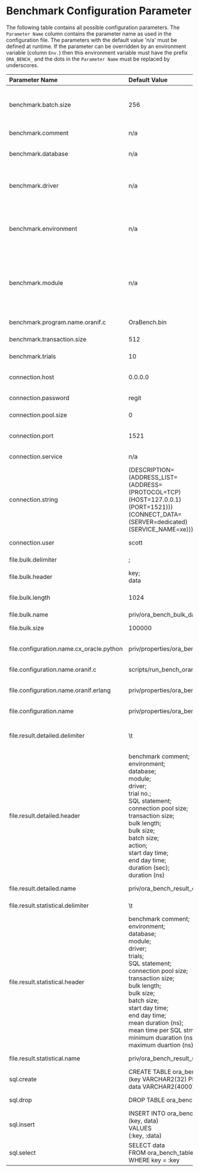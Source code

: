 # Benchmark Configuration Parameter

The following table contains all possible configuration parameters.
The `Parameter Name` column contains the parameter name as used in the configuration file.
The parameters with the default value 'n/a' must be defined at runtime. 
If the parameter can be overridden by an environment variable (column `Env.`) then this environment variable must have the prefix `ORA_BENCH_` and the dots in the `Parameter Name` must be replaced by underscores. 

| Parameter Name | Default Value | Env. | Description |
| :--- | :--- | :---: | :--- |
| benchmark.batch.size | 256 | no | If the database driver used allows batch operations, this value must be used as the upper limit for the database operations contained in a batch. |
| benchmark.comment | n/a | yes | In the result files, this comment is used to identify the benchmark run. |
| benchmark.database | n/a | yes | The database shortcut defines the Oracle database used in the benchmark run. |
| benchmark.driver | n/a | yes | The name and version of the database driver used in the benchmark run, for example 'JDBC (Version 19.3.0.0.0)'. This value should be determined at runtime. |
| benchmark.environment | n/a | yes | In the result files, this comment is used to identify the operating system environment, for example 'amd64 / Linux / 4.15.0-1028-gcp'. This value should be determined at runtime. |
| benchmark.module | n/a | yes | The name of the module and the programming language with name and version executing the benchmark run, for example 'OraBench (Java 11.0.5)'. the version of the programming language should be determined at runtime |
| benchmark.program.name.oranif.c | OraBench.bin | no | Specifies the name of the executable C file. |
| benchmark.transaction.size | 512 | no | The number of `INSERT` operations until a `COMMIT` is performed. | 
| benchmark.trials | 10 | no | This determines the number of tests to be performed per database. |
| connection.host | 0.0.0.0 | yes | The IP address or host name of the Oracle server to which you are connecting. |
| connection.password | regit | no | The password corresponding to the connection user name. |
| connection.pool.size | 0 | no | The number of simultaneous database connections. |
| connection.port | 1521 | yes | The number of the TCP port that the Oracle server uses to listen for client connections. |
| connection.service | n/a | yes | The service name of the database to access. |
| connection.string | (DESCRIPTION=<br>(ADDRESS_LIST=<br>(ADDRESS=<br>(PROTOCOL=TCP)<br>(HOST=127.0.0.1)<br>(PORT=1521)))<br>(CONNECT_DATA=<br>(SERVER=dedicated)<br>(SERVICE_NAME=xe))) | no | The connection string for direct access to the database. |
| connection.user | scott | no | The user name to use to access the Oracle server. |
| file.bulk.delimiter | ; | no | The delimiter character in the bulk file. |
| file.bulk.header | key;<br>data | no | The header used to generate the bulk file. |
| file.bulk.length | 1024 | no | The length of the data part in the bulk file - minimum 33 and maximum 4000. |
| file.bulk.name | priv/ora_bench_bulk_data.csv | no | The relative filename of the bulk file. |
| file.bulk.size | 100000 | no | The number of records to be generated in the bulk file. |
| file.configuration.name.cx_oracle.python | priv/properties/ora_bench_cx_oracle_python.ini | no | The relative filename of the cx_Oracle & Python version of the configuration file. |
| file.configuration.name.oranif.c | scripts/run_bench_oranif_c.sh | no | The relative filename of the oranif & C version of the configuration file. |
| file.configuration.name.oranif.erlang | priv/properties/ora_bench_oranif_erlang.properties | no | The relative filename of the oranif & Erlang version of the configuration file. |
| file.configuration.name | priv/properties/ora_bench.properties | yes | The relative filename of the configuration file. |
| file.result.detailed.delimiter | \t | no | The delimiter character in the detailed result file. Here the semicolon must be used as separator. |
| file.result.detailed.header | benchmark comment;<br>environment;<br>database;<br>module;<br>driver;<br>trial no.;<br>SQL statement;<br>connection pool size;<br>transaction size;<br>bulk length;<br>bulk size;<br>batch size;<br>action;<br>start day time;<br>end day time;<br>duration (sec);<br>duration (ns) | no | The header used to generate the detailed result file. At runtime, this is replaced by the character specified in parameter `file.result.detailed.delimiter`. |
| file.result.detailed.name | priv/ora_bench_result_detailed.tsv | yes | The relative filename of the detailed result file. |
| file.result.statistical.delimiter | \t | no | The delimiter character in the summary result file. |
| file.result.statistical.header | benchmark comment;<br>environment;<br>database;<br>module;<br>driver;<br>trials;<br>SQL statement;<br>connection pool size;<br>transaction size;<br>bulk length;<br>bulk size;<br>batch size;<br>start day time;<br>end day time;<br>mean duration (ns);<br>mean time per SQL stmnt (ns);<br>minimum duaration (ns);<br>maximum duartion (ns) | no | The header used to generate the summary result file. At runtime, this is replaced by the character specified in parameter `file.result.statistical.delimiter`. |
| file.result.statistical.name | priv/ora_bench_result_statistical.tsv | yes | The relative filename of the summary result file. |
| sql.create | CREATE TABLE ora_bench_table<br>(key VARCHAR2(32) PRIMARY KEY,<br>data VARCHAR2(4000)) | no | The SQL statement to create the test table. |
| sql.drop | DROP TABLE ora_bench_table | no | The SQL statement to delete the test table. |
| sql.insert | INSERT INTO ora_bench_table<br>(key, data)<br>VALUES<br>(:key, :data) | no | The SQL statement to insert the data from the bulk file into the test table. |
| sql.select | SELECT data<br>FROM ora_bench_table<br>WHERE key = :key | no | The SQL statement to retrieve the previously inserted data. |
